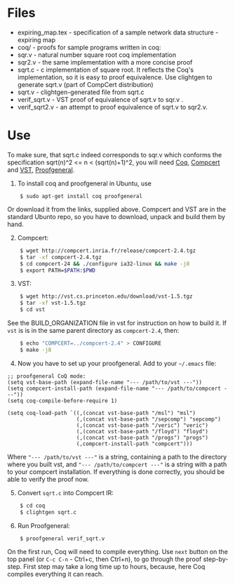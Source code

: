 # Files

* expiring_map.tex - specification of a sample network data structure - expiring map
* coq/ - proofs for sample programs written in coq:
 * sqr.v - natural number square root coq implementation
 * sqr2.v - the same implementation with a more concise proof
 * sqrt.c - c implementation of square root. It reflects the Coq's implementation, so it is easy to proof equivalence. Use clightgen to generate sqrt.v (part of CompCert distribution)
 * sqrt.v - clightgen-generated file from sqrt.c
 * verif_sqrt.v - VST proof of equivalence of sqrt.v to sqr.v .
 * verif_sqrt2.v - an attempt to proof equivalence of sqrt.v to sqr2.v.

# Use
To make sure, that sqrt.c indeed corresponds to sqr.v which conforms the specification sqrt(n)^2 <= n < (sqrt(n)+1)^2, you will need [Coq](https://coq.inria.fr/), [Compcert](http://compcert.inria.fr/download.html) and [VST](http://vst.cs.princeton.edu/), [Proofgeneral](http://proofgeneral.inf.ed.ac.uk/).

1. To install coq and proofgeneral in Ubuntu, use 
  ```
      $ sudo apt-get install coq proofgeneral
  ```
  Or download it from the links, supplied above.
  Compcert and VST are in the standard Ubunto repo, so you have to download, unpack and build them by hand.

2. Compcert:
  ```bash
      $ wget http://compcert.inria.fr/release/compcert-2.4.tgz
      $ tar -xf compcert-2.4.tgz
      $ cd compcert-24 && ./configure ia32-linux && make -j8
      $ export PATH=$PATH:$PWD
  ```

3. VST:
  ```bash
      $ wget http://vst.cs.princeton.edu/download/vst-1.5.tgz
      $ tar -xf vst-1.5.tgz
      $ cd vst
  ```
  See the BUILD_ORGANIZATION file in vst for instruction on how to build it. If `vst` is is in the same parent directory as `compcert-2.4`, then:
  ```bash
      $ echo "COMPCERT=../compcert-2.4" > CONFIGURE
      $ make -j8
  ```

4. Now you have to set up your proofgeneral. Add to your `~/.emacs` file:
  ```elisp
  ;; proofgeneral CoQ mode:
  (setq vst-base-path (expand-file-name "--- /path/to/vst ---"))
  (setq compcert-install-path (expand-file-name "--- /path/to/compcert ---"))
  (setq coq-compile-before-require 1)

  (setq coq-load-path `((,(concat vst-base-path "/msl") "msl")
                        (,(concat vst-base-path "/sepcomp") "sepcomp")
                        (,(concat vst-base-path "/veric") "veric")
                        (,(concat vst-base-path "/floyd") "floyd")
                        (,(concat vst-base-path "/progs") "progs")
                        (,compcert-install-path "compcert")))
  ```
  Where `"--- /path/to/vst ---"` is a string, containing a path to the directory where you built vst, and `"--- /path/to/compcert ---"` is a string with a path to your compcert installation. If everything is done correctly, you should be able to verify the proof now.

5. Convert `sqrt.c` into Compcert IR:
  ```bash
      $ cd coq
      $ clightgen sqrt.c
  ```

6. Run Proofgeneral:
  ```bash
      $ proofgeneral verif_sqrt.v
  ```

On the first run, Coq will need to compile everything.
Use `next` button on the top panel (or `C-c C-n` - Ctrl+c, then Ctrl+n), to go through the proof step-by-step. First step may take a long time up to hours, because, here Coq compiles everything it can reach.
   
